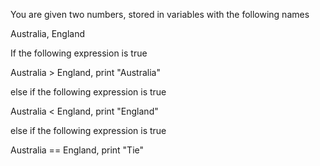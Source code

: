 You are given two numbers, stored in variables with the following names

Australia, England

If the following expression is true

Australia > England, print "Australia"

else if the following expression is true

Australia < England, print "England"

else if the following expression is true

Australia == England, print "Tie"
